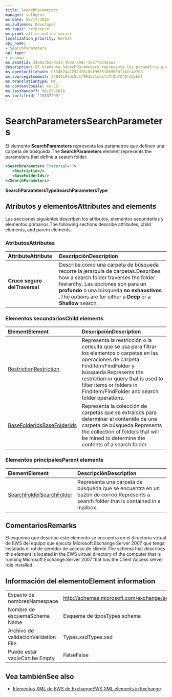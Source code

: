 ```yaml
---
title: SearchParameters
manager: sethgros
ms.date: 09/17/2015
ms.audience: Developer
ms.topic: reference
ms.prod: office-online-server
localization_priority: Normal
api_name:
- SearchParameters
api_type:
- schema
ms.assetid: 34602cb1-dc33-4552-a98c-3e77f614daa3
description: El elemento SearchParameters representa los parámetros que definen una carpeta de búsqueda.
ms.openlocfilehash: b534574a1292d78c8df99f5186990b114fc4e70a
ms.sourcegitcommit: 34041125dc8c5f993b21cebfc4f8b72f0fd2cb6f
ms.translationtype: MT
ms.contentlocale: es-ES
ms.lasthandoff: 06/25/2018
ms.locfileid: "19837299"
---
```

# <a name="searchparameters"></a><span data-ttu-id="c64a6-103">SearchParameters</span><span class="sxs-lookup"><span data-stu-id="c64a6-103">SearchParameters</span></span>

<span data-ttu-id="c64a6-104">El elemento **SearchParameters** representa los parámetros que definen una carpeta de búsqueda.</span><span class="sxs-lookup"><span data-stu-id="c64a6-104">The **SearchParameters** element represents the parameters that define a search folder.</span></span> 
  
```xml
<SearchParameters Traversal="">
   <Restriction/>
   <BaseFolderIds/>
</SearchParameters>
```

 <span data-ttu-id="c64a6-105">**SearchParametersType**</span><span class="sxs-lookup"><span data-stu-id="c64a6-105">**SearchParametersType**</span></span>
## <a name="attributes-and-elements"></a><span data-ttu-id="c64a6-106">Atributos y elementos</span><span class="sxs-lookup"><span data-stu-id="c64a6-106">Attributes and elements</span></span>

<span data-ttu-id="c64a6-107">Las secciones siguientes describen los atributos, elementos secundarios y elementos primarios.</span><span class="sxs-lookup"><span data-stu-id="c64a6-107">The following sections describe attributes, child elements, and parent elements.</span></span>
  
### <a name="attributes"></a><span data-ttu-id="c64a6-108">Atributos</span><span class="sxs-lookup"><span data-stu-id="c64a6-108">Attributes</span></span>

|<span data-ttu-id="c64a6-109">**Attribute**</span><span class="sxs-lookup"><span data-stu-id="c64a6-109">**Attribute**</span></span>|<span data-ttu-id="c64a6-110">**Descripción**</span><span class="sxs-lookup"><span data-stu-id="c64a6-110">**Description**</span></span>|
|:-----|:-----|
|<span data-ttu-id="c64a6-111">**Cruce seguro del**</span><span class="sxs-lookup"><span data-stu-id="c64a6-111">**Traversal**</span></span> <br/> |<span data-ttu-id="c64a6-112">Describe cómo una carpeta de búsqueda recorre la jerarquía de carpetas.</span><span class="sxs-lookup"><span data-stu-id="c64a6-112">Describes how a search folder traverses the folder hierarchy.</span></span> <span data-ttu-id="c64a6-113">Las opciones son para un **profundo** o una búsqueda **no exhaustivos** .</span><span class="sxs-lookup"><span data-stu-id="c64a6-113">The options are for either a **Deep** or a **Shallow** search.</span></span>  <br/> |
   
### <a name="child-elements"></a><span data-ttu-id="c64a6-114">Elementos secundarios</span><span class="sxs-lookup"><span data-stu-id="c64a6-114">Child elements</span></span>

|<span data-ttu-id="c64a6-115">**Element**</span><span class="sxs-lookup"><span data-stu-id="c64a6-115">**Element**</span></span>|<span data-ttu-id="c64a6-116">**Descripción**</span><span class="sxs-lookup"><span data-stu-id="c64a6-116">**Description**</span></span>|
|:-----|:-----|
|[<span data-ttu-id="c64a6-117">Restriction</span><span class="sxs-lookup"><span data-stu-id="c64a6-117">Restriction</span></span>](restriction.md) <br/> |<span data-ttu-id="c64a6-118">Representa la restricción o la consulta que se usa para filtrar los elementos o carpetas en las operaciones de carpeta FindItem/FindFolder y búsqueda.</span><span class="sxs-lookup"><span data-stu-id="c64a6-118">Represents the restriction or query that is used to filter items or folders in FindItem/FindFolder and search folder operations.</span></span>  <br/> |
|[<span data-ttu-id="c64a6-119">BaseFolderIds</span><span class="sxs-lookup"><span data-stu-id="c64a6-119">BaseFolderIds</span></span>](basefolderids.md) <br/> |<span data-ttu-id="c64a6-120">Representa la colección de carpetas que se extraídos para determinar el contenido de una carpeta de búsqueda.</span><span class="sxs-lookup"><span data-stu-id="c64a6-120">Represents the collection of folders that will be mined to determine the contents of a search folder.</span></span>  <br/> |
   
### <a name="parent-elements"></a><span data-ttu-id="c64a6-121">Elementos principales</span><span class="sxs-lookup"><span data-stu-id="c64a6-121">Parent elements</span></span>

|<span data-ttu-id="c64a6-122">**Element**</span><span class="sxs-lookup"><span data-stu-id="c64a6-122">**Element**</span></span>|<span data-ttu-id="c64a6-123">**Descripción**</span><span class="sxs-lookup"><span data-stu-id="c64a6-123">**Description**</span></span>|
|:-----|:-----|
|[<span data-ttu-id="c64a6-124">SearchFolder</span><span class="sxs-lookup"><span data-stu-id="c64a6-124">SearchFolder</span></span>](searchfolder.md) <br/> |<span data-ttu-id="c64a6-125">Representa una carpeta de búsqueda que se encuentra en un buzón de correo.</span><span class="sxs-lookup"><span data-stu-id="c64a6-125">Represents a search folder that is contained in a mailbox.</span></span>  <br/> |
   
## <a name="remarks"></a><span data-ttu-id="c64a6-126">Comentarios</span><span class="sxs-lookup"><span data-stu-id="c64a6-126">Remarks</span></span>

<span data-ttu-id="c64a6-127">El esquema que describe este elemento se encuentra en el directorio virtual de EWS del equipo que ejecuta Microsoft Exchange Server 2007 que tenga instalado el rol de servidor de acceso de cliente.</span><span class="sxs-lookup"><span data-stu-id="c64a6-127">The schema that describes this element is located in the EWS virtual directory of the computer that is running Microsoft Exchange Server 2007 that has the Client Access server role installed.</span></span>
  
## <a name="element-information"></a><span data-ttu-id="c64a6-128">Información del elemento</span><span class="sxs-lookup"><span data-stu-id="c64a6-128">Element information</span></span>

|||
|:-----|:-----|
|<span data-ttu-id="c64a6-129">Espacio de nombres</span><span class="sxs-lookup"><span data-stu-id="c64a6-129">Namespace</span></span>  <br/> |http://schemas.microsoft.com/exchange/services/2006/types  <br/> |
|<span data-ttu-id="c64a6-130">Nombre de esquema</span><span class="sxs-lookup"><span data-stu-id="c64a6-130">Schema Name</span></span>  <br/> |<span data-ttu-id="c64a6-131">Esquema de tipos</span><span class="sxs-lookup"><span data-stu-id="c64a6-131">Types schema</span></span>  <br/> |
|<span data-ttu-id="c64a6-132">Archivo de validación</span><span class="sxs-lookup"><span data-stu-id="c64a6-132">Validation File</span></span>  <br/> |<span data-ttu-id="c64a6-133">Types.xsd</span><span class="sxs-lookup"><span data-stu-id="c64a6-133">Types.xsd</span></span>  <br/> |
|<span data-ttu-id="c64a6-134">Puede estar vacío</span><span class="sxs-lookup"><span data-stu-id="c64a6-134">Can be Empty</span></span>  <br/> |<span data-ttu-id="c64a6-135">False</span><span class="sxs-lookup"><span data-stu-id="c64a6-135">False</span></span>  <br/> |
   
## <a name="see-also"></a><span data-ttu-id="c64a6-136">Vea también</span><span class="sxs-lookup"><span data-stu-id="c64a6-136">See also</span></span>



- [<span data-ttu-id="c64a6-137">Elementos XML de EWS de Exchange</span><span class="sxs-lookup"><span data-stu-id="c64a6-137">EWS XML elements in Exchange</span></span>](ews-xml-elements-in-exchange.md)

